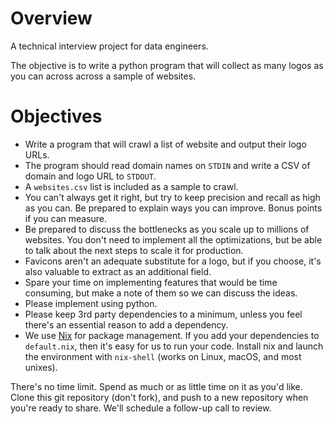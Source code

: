 # Overview

A technical interview project for data engineers.

The objective is to write a python program that will collect as many logos as you can across across a sample of websites.


# Objectives

* Write a program that will crawl a list of website and output their logo URLs.
* The program should read domain names on `STDIN` and write a CSV of domain and logo URL to `STDOUT`.
* A `websites.csv` list is included as a sample to crawl.
* You can't always get it right, but try to keep precision and recall as high as you can. Be prepared to explain ways you can improve. Bonus points if you can measure.
* Be prepared to discuss the bottlenecks as you scale up to millions of websites. You don't need to implement all the optimizations, but be able to talk about the next steps to scale it for production.
* Favicons aren't an adequate substitute for a logo, but if you choose, it's also valuable to extract as an additional field.
* Spare your time on implementing features that would be time consuming, but make a note of them so we can discuss the ideas.
* Please implement using python.
* Please keep 3rd party dependencies to a minimum, unless you feel there's an essential reason to add a dependency.
* We use [Nix](https://nixos.org/nix/) for package management. If you add your dependencies to `default.nix`, then it's easy for us to run your code. Install nix and launch the environment with `nix-shell` (works on Linux, macOS, and most unixes).

There's no time limit. Spend as much or as little time on it as you'd like. Clone this git repository (don't fork), and push to a new repository when you're ready to share. We'll schedule a follow-up call to review.
